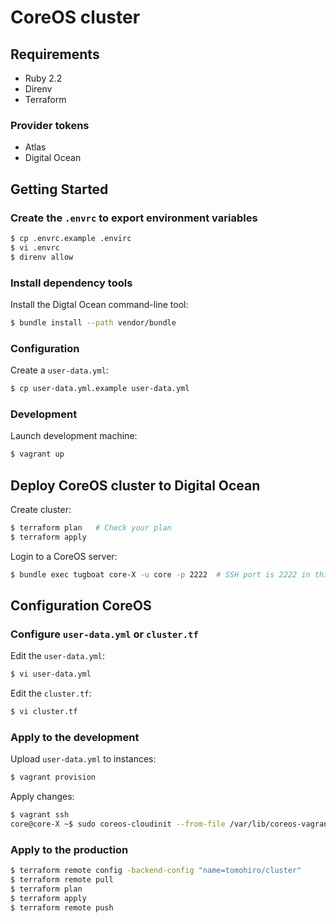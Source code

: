 CoreOS cluster
================================================================================


Requirements
--------------------------------------------------------------------------------

- Ruby 2.2
- Direnv
- Terraform

### Provider tokens

- Atlas
- Digital Ocean


Getting Started
--------------------------------------------------------------------------------

### Create the `.envrc` to export environment variables

```sh
$ cp .envrc.example .envirc
$ vi .envrc
$ direnv allow
```

### Install dependency tools

Install the Digtal Ocean command-line tool:

```sh
$ bundle install --path vendor/bundle
```

### Configuration

Create a `user-data.yml`:

```sh
$ cp user-data.yml.example user-data.yml
```

### Development

Launch development machine:

```sh
$ vagrant up
```


Deploy CoreOS cluster to Digital Ocean
--------------------------------------------------------------------------------

Create cluster:

```sh
$ terraform plan   # Check your plan
$ terraform apply
```

Login to a CoreOS server:

```sh
$ bundle exec tugboat core-X -u core -p 2222  # SSH port is 2222 in this example
```


Configuration CoreOS
--------------------------------------------------------------------------------

### Configure `user-data.yml` or `cluster.tf`

Edit the `user-data.yml`:

```sh
$ vi user-data.yml
```

Edit the `cluster.tf`:

```sh
$ vi cluster.tf
```


### Apply to the development

Upload `user-data.yml` to instances:

```sh
$ vagrant provision
```

Apply changes:

```sh
$ vagrant ssh
core@core-X ~$ sudo coreos-cloudinit --from-file /var/lib/coreos-vagrant/vagrantfile-user-data
```


### Apply to the production

```sh
$ terraform remote config -backend-config "name=tomohiro/cluster"
$ terraform remote pull
$ terraform plan
$ terraform apply
$ terraform remote push
```
